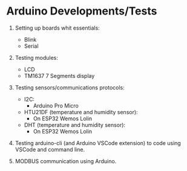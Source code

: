 # Arduino Developments/Tests

1. Setting up boards whit essentials:
    - Blink
    - Serial

2. Testing modules:
    - LCD
    - TM1637 7 Segments display

3. Testing sensors/communications protocols:
    * I2C:
        - Arduino Pro Micro
    * HTU21DF (temperature and humidity sensor):
        - On ESP32 Wemos Lolin
    * DHT (temperature and humidity sensor):
        - On ESP32 Wemos Lolin

4. Testing arduino-cli (and Arduino VSCode extension) to code using VSCode and command line.

5. MODBUS communication using Arduino.